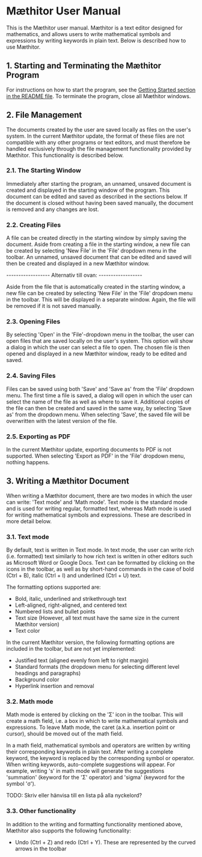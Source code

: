 # Mæthitor User Manual
This is the Mæthitor user manual. Mæthitor is a text editor designed for mathematics, and allows users to write mathematical symbols and expressions by writing keywords in plain text. Below is described how to use Mæthitor.

## 1. Starting and Terminating the Mæthitor Program
For instructions on how to start the program, see the [Getting Started section in the README file](README.md#getting-started). To terminate the program, close all Mæthitor windows.

## 2. File Management
The documents created by the user are saved locally as files on the user's system. In the current Mæthitor update, the format of these files are not compatible with any other programs or text editors, and must therefore be handled exclusively through the file management functionality provided by Mæthitor. This functionality is described below.

### 2.1. The Starting Window
Immediately after starting the program, an unnamed, unsaved document is created and displayed in the starting window of the program. This document can be edited and saved as described in the sections below. If the document is closed without having been saved manually, the document is removed and any changes are lost.

### 2.2. Creating Files
A file can be created directly in the starting window by simply saving the document. Aside from creating a file in the starting window, a new file can be created by selecting 'New File' in the 'File' dropdown menu in the toolbar. An unnamed, unsaved document that can be edited and saved will then be created and displayed in a new Mæthitor window.

------------------ Alternativ till ovan: ------------------

Aside from the file that is automatically created in the starting window, a new file can be created by selecting 'New File' in the 'File' dropdown menu in the toolbar. This will be displayed in a separate window. Again, the file will be removed if it is not saved manually.

### 2.3. Opening Files
By selecting 'Open' in the 'File'-dropdown menu in the toolbar, the user can open files that are saved locally on the user's system. This option will show a dialog in which the user can select a file to open. The chosen file is then opened and displayed in a new Mæthitor window, ready to be edited and saved.

### 2.4. Saving Files
Files can be saved using both 'Save' and 'Save as' from the 'File' dropdown menu. The first time a file is saved, a dialog will open in which the user can select the name of the file as well as where to save it. Additional copies of the file can then be created and saved in the same way, by selecting 'Save as' from the dropdown menu. When selecting 'Save', the saved file will be overwritten with the latest version of the file.

### 2.5. Exporting as PDF
In the current Mæthitor update, exporting documents to PDF is not supported. When selecting 'Export as PDF' in the 'File' dropdown menu, nothing happens.

## 3. Writing a Mæthitor Document
When writing a Mæthitor document, there are two modes in which the user can write: 'Text mode' and 'Math mode'. Text mode is the standard mode and is used for writing regular, formatted text, whereas Math mode is used for writing mathematical symbols and expressions. These are described in more detail below.

### 3.1. Text mode
By default, text is written in Text mode. In text mode, the user can write rich (i.e. formatted) text similarly to how rich text is written in other editors such as Microsoft Word or Google Docs. Text can be formatted by clicking on the icons in the toolbar, as well as by short-hand commands in the case of bold (Ctrl + B), italic (Ctrl + I) and underlined (Ctrl + U) text.

The formatting options supported are:
- Bold, italic, underlined and strikethrough text
- Left-aligned, right-aligned, and centered text
- Numbered lists and bullet points
- Text size (However, all text must have the same size in the current Mæthitor version)
- Text color

In the current Mæthitor version, the following formatting options are included in the toolbar, but are not yet implemented:
- Justified text (aligned evenly from left to right margin)
- Standard formats (the dropdown menu for selecting different level headings and paragraphs)
- Background color
- Hyperlink insertion and removal

### 3.2. Math mode
Math mode is entered by clicking on the 'Σ' icon in the toolbar. This will create a math field, i.e. a box in which to write mathematical symbols and expressions. To leave Math mode, the caret (a.k.a. insertion point or cursor), should be moved out of the math field.

In a math field, mathematical symbols and operators are written by writing their corresponding keywords in plain text. After writing a complete keyword, the keyword is replaced by the corresponding symbol or operator. When writing keywords, auto-complete suggestions will appear. For example, writing 's' in math mode will generate the suggestions 'summation' (keyword for the 'Σ' operator) and 'sigma' (keyword for the symbol 'σ').

TODO: Skriv eller hänvisa till en lista på alla nyckelord?

### 3.3. Other functionality
In addition to the writing and formatting functionality mentioned above, Mæthitor also supports the following functionality:
- Undo (Ctrl + Z) and redo (Ctrl + Y). These are represented by the curved arrows in the toolbar